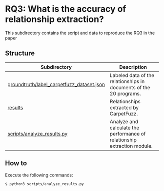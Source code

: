 # RQ3: What is the accuracy of relationship extraction?
This subdirectory contains the script and data to reproduce the RQ3 in the paper

## Structure

|Subdirectory|Description|
|----|----|
|[groundtruth/label_carpetfuzz_dataset.json](groundtruth/label_carpetfuzz_dataset.json)|Labeled data of the relationships in documents of the 20 programs.|
|[results](results)|Relationships extracted by CarpetFuzz.|
|[scripts/analyze_results.py](scripts/analyze_results.py)|Analyze and calculate the performance of relationship extraction module.|

## How to

Execute the following commands:

```
$ python3 scripts/analyze_results.py
```
